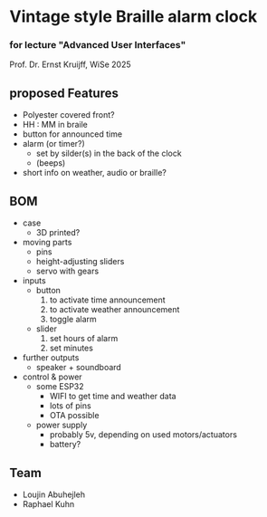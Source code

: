 # Vintage style Braille alarm clock

### for lecture "Advanced User Interfaces"

Prof. Dr. Ernst Kruijff, WiSe 2025

## proposed Features

- Polyester covered front?
- HH : MM in braile
- button for announced time
- alarm (or timer?)
	- set by silder(s) in the back of the clock
	- (beeps)
- short info on weather, audio or braille?

## BOM

- case
	- 3D printed?
- moving parts
	- pins
	- height-adjusting sliders
	- servo with gears
- inputs
	- button
		1. to activate time announcement
		2. to activate weather announcement
		3. toggle alarm
	- slider
		1. set hours of alarm
		2. set minutes
- further outputs
	- speaker + soundboard
- control & power
	- some ESP32
		- WIFI to get time and weather data
		- lots of pins
		- OTA possible
	- power supply
		- probably 5v, depending on used motors/actuators
		- battery?

## Team

- Loujin Abuhejleh
- Raphael Kuhn
